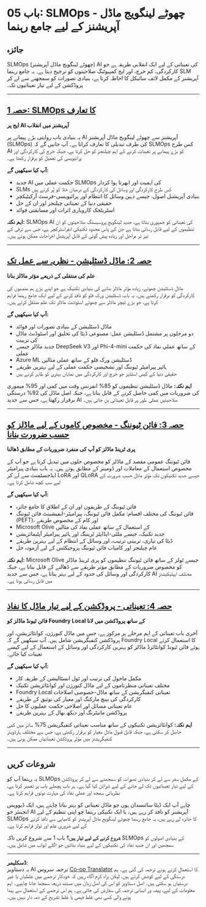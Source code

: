 <!--
CO_OP_TRANSLATOR_METADATA:
{
  "original_hash": "2db7a2f6e9873c3cd09fea6736bf360b",
  "translation_date": "2025-09-17T18:01:23+00:00",
  "source_file": "Module05/README.md",
  "language_code": "ur"
}
-->
# باب 05: SLMOps - چھوٹے لینگویج ماڈل آپریشنز کے لیے جامع رہنما

## جائزہ

SLMOps (چھوٹے لینگویج ماڈل آپریشنز) AI کی تعیناتی کے لیے ایک انقلابی طریقہ ہے جو کارکردگی، کم خرچ، اور ایج کمپیوٹنگ صلاحیتوں کو ترجیح دیتا ہے۔ یہ جامع رہنما SLM آپریشنز کے مکمل لائف سائیکل کا احاطہ کرتا ہے، بنیادی تصورات کو سمجھنے سے لے کر پروڈکشن کے لیے تیار تعیناتیوں تک۔

---

## [حصہ 1: SLMOps کا تعارف](./01.IntroduceSLMOps.md)

**ایج پر AI آپریشنز میں انقلاب**

یہ بنیادی باب روایتی بڑے پیمانے پر AI آپریشنز سے چھوٹے لینگویج ماڈل آپریشنز (SLMOps) کی طرف تبدیلی کا تعارف کراتا ہے۔ آپ جانیں گے کہ SLMOps کس طرح AI کو بڑے پیمانے پر تعینات کرنے کے اہم چیلنجز کو حل کرتا ہے، جبکہ خرچ کی کارکردگی اور پرائیویسی کی تعمیل کو برقرار رکھتا ہے۔

**آپ کیا سیکھیں گے:**
- جدید AI حکمت عملی میں SLMOps کی اہمیت اور ابھرتا ہوا کردار
- SLMs کس طرح کارکردگی اور وسائل کی کارکردگی کے درمیان خلا کو پُر کرتے ہیں
- بنیادی آپریشنل اصول، جیسے ذہین وسائل کا انتظام اور پرائیویسی-فرسٹ آرکیٹیکچر
- حقیقی دنیا کے تعیناتی چیلنجز اور ان کے حل
- اسٹریٹجک کاروباری اثرات اور مسابقتی فوائد

**اہم نکتہ:** SLMOps AI کی تعیناتی کو جمہوری بناتا ہے، جدید لینگویج پروسیسنگ صلاحیتوں کو ان تنظیموں کے لیے قابل رسائی بناتا ہے جن کے پاس محدود تکنیکی انفراسٹرکچر ہے، جس سے ترقی کے تیز تر مراحل اور زیادہ پیش گوئی کے قابل آپریشنل اخراجات ممکن ہوتے ہیں۔

---

## [حصہ 2: ماڈل ڈسٹلیشن - نظریہ سے عمل تک](./02.SLMOps-Distillation.md)

**علم کی منتقلی کے ذریعے مؤثر ماڈلز بنانا**

ماڈل ڈسٹلیشن چھوٹے، زیادہ مؤثر ماڈلز بنانے کی بنیادی تکنیک ہے جو اپنے بڑے ہم منصبوں کی کارکردگی کو برقرار رکھتے ہیں۔ یہ باب ڈسٹلیشن ورک فلو کو نافذ کرنے کے لیے ایک جامع رہنما فراہم کرتا ہے، جو بڑے ٹیچر ماڈلز سے چھوٹے اسٹوڈنٹ ماڈلز تک علم منتقل کرتے ہیں۔

**آپ کیا سیکھیں گے:**
- ماڈل ڈسٹلیشن کے بنیادی تصورات اور فوائد
- دو مرحلوں پر مشتمل ڈسٹلیشن عمل: مصنوعی ڈیٹا کی تخلیق اور اسٹوڈنٹ ماڈل کی تربیت
- جدید ماڈلز جیسے DeepSeek V3 اور Phi-4-mini کے ساتھ عملی نفاذ کی حکمت عملی
- Azure ML ڈسٹلیشن ورک فلو کے ساتھ عملی مثالیں
- ہائپر پیرامیٹر ٹیوننگ اور تشخیصی حکمت عملی کے لیے بہترین طریقے
- حقیقی دنیا کے کیس اسٹڈیز جو خرچ اور کارکردگی میں نمایاں بہتری کو ظاہر کرتے ہیں

**اہم نکتہ:** ماڈل ڈسٹلیشن تنظیموں کو 85% انفرنس وقت میں کمی اور 95% میموری کی ضروریات میں کمی حاصل کرنے کے قابل بناتا ہے، جبکہ اصل ماڈل کی 92% درستگی برقرار رکھتا ہے، جس سے جدید AI صلاحیتیں عملی طور پر قابل تعیناتی بن جاتی ہیں۔

---

## [حصہ 3: فائن ٹیوننگ - مخصوص کاموں کے لیے ماڈلز کو حسب ضرورت بنانا](./03.SLMOps-Finetuing.md)

**پری ٹرینڈ ماڈلز کو آپ کی منفرد ضروریات کے مطابق ڈھالنا**

فائن ٹیوننگ عمومی مقصد کے ماڈلز کو مخصوص حلوں میں تبدیل کرتا ہے جو آپ کے مخصوص استعمال کے معاملات اور ڈومینز کے مطابق ہوتے ہیں۔ یہ باب بنیادی پیرامیٹر ایڈجسٹمنٹ سے لے کر LoRA اور QLoRA جیسے جدید تکنیکوں تک مؤثر ماڈل حسب ضرورت کے لیے سب کچھ شامل کرتا ہے۔

**آپ کیا سیکھیں گے:**
- فائن ٹیوننگ کے طریقوں اور ان کے اطلاق کا جامع جائزہ
- فائن ٹیوننگ کی مختلف اقسام: مکمل فائن ٹیوننگ، پیرامیٹر-ایفیشینٹ فائن ٹیوننگ (PEFT)، اور کام کے مخصوص طریقے
- Microsoft Olive کے استعمال کے ساتھ عملی نفاذ کی مثالیں
- جدید تکنیک، جیسے ملٹی-ایڈاپٹر ٹریننگ اور ہائپر پیرامیٹر آپٹیمائزیشن
- ڈیٹا کی تیاری، تربیتی ترتیب، اور وسائل کے انتظام کے لیے بہترین طریقے
- عام چیلنجز اور کامیاب فائن ٹیوننگ پروجیکٹس کے لیے آزمودہ حل

**اہم نکتہ:** Microsoft Olive جیسے ٹولز کے ساتھ فائن ٹیوننگ تنظیموں کو پری ٹرینڈ ماڈلز کو مخصوص ضروریات کے مطابق مؤثر طریقے سے ڈھالنے کے قابل بناتا ہے، جبکہ کارکردگی اور وسائل کی حدود کے لیے بہتر بناتا ہے، جس سے جدید AI مختلف ایپلیکیشنز میں قابل رسائی ہوتا ہے۔

---

## [حصہ 4: تعیناتی - پروڈکشن کے لیے تیار ماڈل کا نفاذ](./04.SLMOps.Deployment.md)

**فائن ٹیونڈ ماڈلز کو Foundry Local کے ساتھ پروڈکشن میں لانا**

آخری باب تعیناتی کے اہم مرحلے پر مرکوز ہے، جس میں ماڈل کنورژن، کوانٹائزیشن، اور پروڈکشن کنفیگریشن شامل ہیں۔ آپ سیکھیں گے کہ Foundry Local کا استعمال کرتے ہوئے فائن ٹیونڈ کوانٹائزڈ ماڈلز کو بہترین کارکردگی اور وسائل کے استعمال کے لیے کیسے تعینات کیا جائے۔

**آپ کیا سیکھیں گے:**
- مکمل ماحول کی ترتیب اور ٹول انسٹالیشن کے طریقہ کار
- مختلف تعیناتی منظرناموں کے لیے ماڈل کنورژن اور کوانٹائزیشن تکنیک
- Foundry Local تعیناتی کنفیگریشن کے ساتھ ماڈل-خصوصی اصلاحات
- کارکردگی کی بینچ مارکنگ اور معیار کی توثیق کے طریقے
- عام تعیناتی مسائل اور اصلاحی حکمت عملیوں کا حل
- پروڈکشن مانیٹرنگ اور دیکھ بھال کے بہترین طریقے

**اہم نکتہ:** کوانٹائزیشن تکنیکوں کے ساتھ مناسب تعیناتی کنفیگریشن 75% سائز میں کمی حاصل کر سکتی ہے، جبکہ قابل قبول ماڈل معیار کو برقرار رکھتی ہے، جس سے مختلف ہارڈویئر کنفیگریشنز میں مؤثر پروڈکشن تعیناتیاں ممکن ہوتی ہیں۔

---

## شروعات کریں

یہ رہنما آپ کو SLMOps کے مکمل سفر سے لے کر بنیادی تصورات کو سمجھنے سے لے کر پروڈکشن کے لیے تیار تعیناتیوں تک لے جانے کے لیے ڈیزائن کیا گیا ہے۔ ہر باب پچھلے باب پر تعمیر کرتا ہے، نظریاتی سمجھ اور عملی نفاذ کی مہارت دونوں فراہم کرتا ہے۔

چاہے آپ ایک ڈیٹا سائنسدان ہوں جو ماڈل تعیناتی کو بہتر بنانا چاہتے ہیں، ایک ڈیووپس انجینئر جو AI آپریشنز کو نافذ کر رہے ہیں، یا ایک تکنیکی رہنما جو اپنی تنظیم کے لیے SLMOps کا جائزہ لے رہے ہیں، یہ جامع رہنما چھوٹے لینگویج ماڈل آپریشنز کو کامیابی سے نافذ کرنے کے لیے ضروری علم اور ٹولز فراہم کرتا ہے۔

**شروع کرنے کے لیے تیار ہیں؟** باب 1 سے شروع کریں تاکہ SLMOps کے بنیادی اصولوں کو سمجھیں اور ان جدید نفاذ کی تکنیکوں کے لیے بنیاد بنائیں جو اگلے ابواب میں شامل ہیں۔

---

**ڈسکلیمر**:  
یہ دستاویز AI ترجمہ سروس [Co-op Translator](https://github.com/Azure/co-op-translator) کا استعمال کرتے ہوئے ترجمہ کی گئی ہے۔ ہم درستگی کے لیے کوشش کرتے ہیں، لیکن براہ کرم آگاہ رہیں کہ خودکار ترجمے میں غلطیاں یا غیر درستیاں ہو سکتی ہیں۔ اصل دستاویز کو اس کی اصل زبان میں مستند ذریعہ سمجھا جانا چاہیے۔ اہم معلومات کے لیے، پیشہ ور انسانی ترجمہ کی سفارش کی جاتی ہے۔ ہم اس ترجمے کے استعمال سے پیدا ہونے والی کسی بھی غلط فہمی یا غلط تشریح کے ذمہ دار نہیں ہیں۔